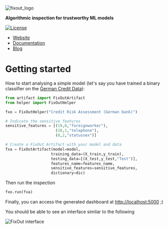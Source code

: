 <img alt="fixout_logo" src="https://asilvaguilherme4.files.wordpress.com/2023/08/fixout-1.png?w=128">

<b>Algorithmic inspection for trustworthy ML models</b>

[![License](https://img.shields.io/badge/License-BSD_3--Clause-blue.svg)](https://opensource.org/licenses/BSD-3-Clause)

<ul>
  <li><a href="https://fixout.fr" target="_blank" rel="noopener">Website</a></li>
  <li><a href="https://fixouttech.github.io/fixout_api_docs" target="_blank" rel="noopener">Documentation</a></li>
  <li><a href="https://fixout.fr/blog/" target="_blank" rel="noopener">Blog</a></li>
</ul>

# Getting started

How to start analysing a simple model (let's say you have trained a binary classifier on the [German Credit Data](https://archive.ics.uci.edu/dataset/144/statlog+german+credit+data)):


```python
from artifact import FixOutArtifact
from helper import FixOutHelper

fxo = FixOutHelper("Credit Risk Assessment (German bank)") 

# Indicate the sensitive features
sensitive_features = [(19,0,"foreignworker"), 
                      (18,1,"telephone"), 
                      (8,2,"statussex")] 

# Create a FixOut Artifact with your model and data
fxa = FixOutArtifact(model=model,
                    training_data=(X_train,y_train), 
                    testing_data=[(X_test,y_test,"Test")],
                    features_name=features_name,
                    sensitive_features=sensitive_features,
                    dictionary=dic)

```

Then run the inspection
```python
fxo.run(fxa)
```

Finally, you can access the generated dashboard at <a href="http://localhost:5000" target="_blank" rel="noopener">http://localhost:5000</a> ;)

You should be able to see an interface similar to the following 

![FixOut interface](/img/interface_data.PNG)
